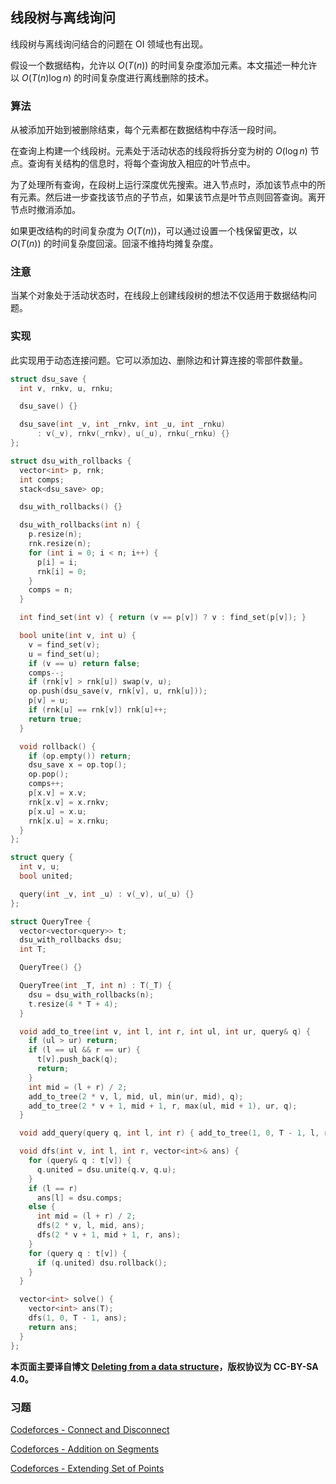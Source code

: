 ## 线段树与离线询问

线段树与离线询问结合的问题在 OI 领域也有出现。

假设一个数据结构，允许以 $O(T(n))$ 的时间复杂度添加元素。本文描述一种允许以 $O(T(n)\log n)$ 的时间复杂度进行离线删除的技术。

### 算法

从被添加开始到被删除结束，每个元素都在数据结构中存活一段时间。

在查询上构建一个线段树。元素处于活动状态的线段将拆分变为树的 $O(\log n)$ 节点。查询有关结构的信息时，将每个查询放入相应的叶节点中。

为了处理所有查询，在段树上运行深度优先搜索。进入节点时，添加该节点中的所有元素。然后进一步查找该节点的子节点，如果该节点是叶节点则回答查询。离开节点时撤消添加。

如果更改结构的时间复杂度为 $O(T(n))$，可以通过设置一个栈保留更改，以 $O(T(n))$ 的时间复杂度回滚。回滚不维持均摊复杂度。

### 注意

当某个对象处于活动状态时，在线段上创建线段树的想法不仅适用于数据结构问题。

### 实现

此实现用于动态连接问题。它可以添加边、删除边和计算连接的零部件数量。

```cpp
struct dsu_save {
  int v, rnkv, u, rnku;

  dsu_save() {}

  dsu_save(int _v, int _rnkv, int _u, int _rnku)
      : v(_v), rnkv(_rnkv), u(_u), rnku(_rnku) {}
};

struct dsu_with_rollbacks {
  vector<int> p, rnk;
  int comps;
  stack<dsu_save> op;

  dsu_with_rollbacks() {}

  dsu_with_rollbacks(int n) {
    p.resize(n);
    rnk.resize(n);
    for (int i = 0; i < n; i++) {
      p[i] = i;
      rnk[i] = 0;
    }
    comps = n;
  }

  int find_set(int v) { return (v == p[v]) ? v : find_set(p[v]); }

  bool unite(int v, int u) {
    v = find_set(v);
    u = find_set(u);
    if (v == u) return false;
    comps--;
    if (rnk[v] > rnk[u]) swap(v, u);
    op.push(dsu_save(v, rnk[v], u, rnk[u]));
    p[v] = u;
    if (rnk[u] == rnk[v]) rnk[u]++;
    return true;
  }

  void rollback() {
    if (op.empty()) return;
    dsu_save x = op.top();
    op.pop();
    comps++;
    p[x.v] = x.v;
    rnk[x.v] = x.rnkv;
    p[x.u] = x.u;
    rnk[x.u] = x.rnku;
  }
};

struct query {
  int v, u;
  bool united;

  query(int _v, int _u) : v(_v), u(_u) {}
};

struct QueryTree {
  vector<vector<query>> t;
  dsu_with_rollbacks dsu;
  int T;

  QueryTree() {}

  QueryTree(int _T, int n) : T(_T) {
    dsu = dsu_with_rollbacks(n);
    t.resize(4 * T + 4);
  }

  void add_to_tree(int v, int l, int r, int ul, int ur, query& q) {
    if (ul > ur) return;
    if (l == ul && r == ur) {
      t[v].push_back(q);
      return;
    }
    int mid = (l + r) / 2;
    add_to_tree(2 * v, l, mid, ul, min(ur, mid), q);
    add_to_tree(2 * v + 1, mid + 1, r, max(ul, mid + 1), ur, q);
  }

  void add_query(query q, int l, int r) { add_to_tree(1, 0, T - 1, l, r, q); }

  void dfs(int v, int l, int r, vector<int>& ans) {
    for (query& q : t[v]) {
      q.united = dsu.unite(q.v, q.u);
    }
    if (l == r)
      ans[l] = dsu.comps;
    else {
      int mid = (l + r) / 2;
      dfs(2 * v, l, mid, ans);
      dfs(2 * v + 1, mid + 1, r, ans);
    }
    for (query q : t[v]) {
      if (q.united) dsu.rollback();
    }
  }

  vector<int> solve() {
    vector<int> ans(T);
    dfs(1, 0, T - 1, ans);
    return ans;
  }
};
```

**本页面主要译自博文 [Deleting from a data structure](https://cp-algorithms.com/data_structures/deleting_in_log_n.html)，版权协议为 CC-BY-SA 4.0。**

### 习题

[Codeforces - Connect and Disconnect](https://codeforces.com/gym/100551/problem/A)

[Codeforces - Addition on Segments](https://codeforces.com/contest/981/problem/E)

[Codeforces - Extending Set of Points](https://codeforces.com/contest/1140/problem/F)

